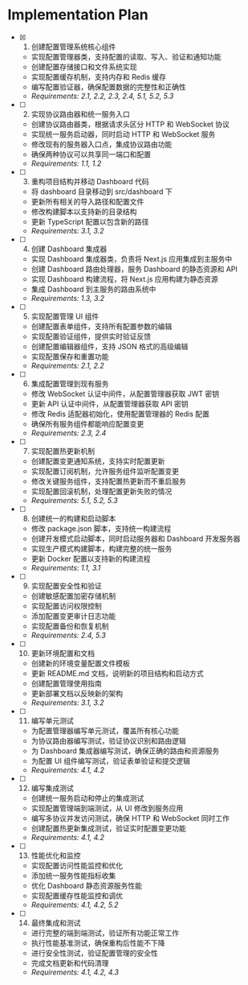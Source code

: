 # Implementation Plan

- [x] 1. 创建配置管理系统核心组件
  - 实现配置管理器类，支持配置的读取、写入、验证和通知功能
  - 创建配置存储接口和文件系统实现
  - 实现配置缓存机制，支持内存和 Redis 缓存
  - 编写配置验证器，确保配置数据的完整性和正确性
  - _Requirements: 2.1, 2.2, 2.3, 2.4, 5.1, 5.2, 5.3_

- [ ] 2. 实现协议路由器和统一服务入口
  - 创建协议路由器类，根据请求头区分 HTTP 和 WebSocket 协议
  - 实现统一服务启动器，同时启动 HTTP 和 WebSocket 服务
  - 修改现有的服务器入口点，集成协议路由功能
  - 确保两种协议可以共享同一端口和配置
  - _Requirements: 1.1, 1.2_

- [ ] 3. 重构项目结构并移动 Dashboard 代码
  - 将 dashboard 目录移动到 src/dashboard 下
  - 更新所有相关的导入路径和配置文件
  - 修改构建脚本以支持新的目录结构
  - 更新 TypeScript 配置以包含新的路径
  - _Requirements: 3.1, 3.2_

- [ ] 4. 创建 Dashboard 集成器
  - 实现 Dashboard 集成器类，负责将 Next.js 应用集成到主服务中
  - 创建 Dashboard 路由处理器，服务 Dashboard 的静态资源和 API
  - 实现 Dashboard 构建流程，将 Next.js 应用构建为静态资源
  - 集成 Dashboard 到主服务的路由系统中
  - _Requirements: 1.3, 3.2_

- [ ] 5. 实现配置管理 UI 组件
  - 创建配置表单组件，支持所有配置参数的编辑
  - 实现配置验证组件，提供实时验证反馈
  - 创建配置编辑器组件，支持 JSON 格式的高级编辑
  - 实现配置保存和重置功能
  - _Requirements: 2.1, 2.2_

- [ ] 6. 集成配置管理到现有服务
  - 修改 WebSocket 认证中间件，从配置管理器获取 JWT 密钥
  - 更新 API 认证中间件，从配置管理器获取 API 密钥
  - 修改 Redis 适配器初始化，使用配置管理器的 Redis 配置
  - 确保所有服务组件都能响应配置变更
  - _Requirements: 2.3, 2.4_

- [ ] 7. 实现配置热更新机制
  - 创建配置变更通知系统，支持实时配置更新
  - 实现配置订阅机制，允许服务组件监听配置变更
  - 修改关键服务组件，支持配置热更新而不重启服务
  - 实现配置回滚机制，处理配置更新失败的情况
  - _Requirements: 5.1, 5.2, 5.3_

- [ ] 8. 创建统一的构建和启动脚本
  - 修改 package.json 脚本，支持统一构建流程
  - 创建开发模式启动脚本，同时启动服务器和 Dashboard 开发服务器
  - 实现生产模式构建脚本，构建完整的统一服务
  - 更新 Docker 配置以支持新的构建流程
  - _Requirements: 1.1, 3.1_

- [ ] 9. 实现配置安全性和验证
  - 创建敏感配置加密存储机制
  - 实现配置访问权限控制
  - 添加配置变更审计日志功能
  - 实现配置备份和恢复机制
  - _Requirements: 2.4, 5.3_

- [ ] 10. 更新环境配置和文档
  - 创建新的环境变量配置文件模板
  - 更新 README.md 文档，说明新的项目结构和启动方式
  - 创建配置管理使用指南
  - 更新部署文档以反映新的架构
  - _Requirements: 3.1, 3.2_

- [ ] 11. 编写单元测试
  - 为配置管理器编写单元测试，覆盖所有核心功能
  - 为协议路由器编写测试，验证协议识别和路由逻辑
  - 为 Dashboard 集成器编写测试，确保正确的路由和资源服务
  - 为配置 UI 组件编写测试，验证表单验证和提交逻辑
  - _Requirements: 4.1, 4.2_

- [ ] 12. 编写集成测试
  - 创建统一服务启动和停止的集成测试
  - 实现配置管理端到端测试，从 UI 修改到服务应用
  - 编写多协议并发访问测试，确保 HTTP 和 WebSocket 同时工作
  - 创建配置热更新集成测试，验证实时配置变更功能
  - _Requirements: 4.1, 4.2_

- [ ] 13. 性能优化和监控
  - 实现配置访问性能监控和优化
  - 添加统一服务性能指标收集
  - 优化 Dashboard 静态资源服务性能
  - 实现配置缓存性能监控和调优
  - _Requirements: 4.1, 4.2, 5.2_

- [ ] 14. 最终集成和测试
  - 进行完整的端到端测试，验证所有功能正常工作
  - 执行性能基准测试，确保重构后性能不下降
  - 进行安全性测试，验证配置管理的安全性
  - 完成文档更新和代码清理
  - _Requirements: 4.1, 4.2, 4.3_